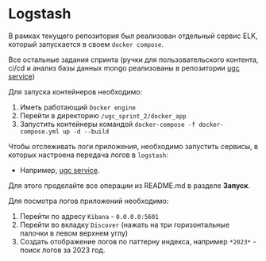 # Logstash

В рамках текущего репозитория был реализован отдельный сервис ELK, который запускается в своем `docker compose`.

Все остальные задания спринта (ручки для пользовательского контента, ci/cd и анализ базы данных mongo реализованы в репозитории [ugc service](https://github.com/ME-progr/yandex-praktikum/tree/main/Ugc_service))

Для запуска контейнеров необходимо: 
1. Иметь работающий `Docker engine`
2. Перейти в директорию `/ugc_sprint_2/docker_app`
3. Запустить контейнеры командой `docker-compose -f docker-compose.yml up -d --build`

Чтобы отслеживать логи приложения, необходимо запустить сервисы, в которых настроена передача логов в `logstash`: 
- Например, [ugc service](https://github.com/ME-progr/yandex-praktikum/tree/main/Ugc_service).

Для этого проделайте все операции из README.md в разделе **Запуск**.

Для посмотра логов приложений необходимо:
1. Перейти по адресу `Kibana` - `0.0.0.0:5601`
2. Перейти во вкладку `Discover` (нажать на три горизонтальные палочки в левом верхнем углу)
3. Создать отображение логов по паттерну индекса, например `*2023*` - поиск логов за 2023 год.

